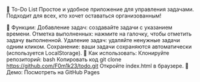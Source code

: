📝 To-Do List
Простое и удобное приложение для управления задачами. Подходит для всех, кто хочет оставаться организованным!

🌟 Функции:
Добавление задач: создавайте задачи с указанием времени.
Отметка выполненных: нажмите на галочку, чтобы отметить задачу выполненной.
Удаление задач: удаляйте ненужные задачи одним кликом.
Сохранение: ваши задачи сохраняются автоматически (используется LocalStorage).
🚀 Как использовать:
Клонируйте репозиторий:
bash
Копировать код
git clone https://github.com/F0m1k23/todo.git
Откройте index.html в браузере.
🔗 Демо:
Посмотреть на GitHub Pages
